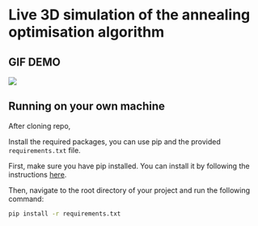 # Live 3D simulation of the annealing optimisation algorithm

## GIF DEMO 
![](https://github.com/xTotalError/simulated-annealing-algorithm-optimisation/blob/main/sample_graph.gif)
## Running on your own machine

After cloning repo,

Install the required packages, you can use pip and the provided `requirements.txt` file.

First, make sure you have pip installed.
You can install it by following the instructions [here](https://pip.pypa.io/en/stable/installation/).

Then, navigate to the root directory of your project and run the following command:

```bash
pip install -r requirements.txt
